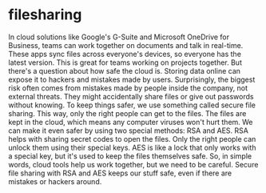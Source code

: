 # filesharing
In cloud solutions like Google's G-Suite and Microsoft OneDrive for Business, teams can work together on documents and talk in real-time.
These apps sync files across everyone's devices, so everyone has the latest version. This is great for teams working on projects together.
But there's a question about how safe the cloud is. Storing data online can expose it to hackers and mistakes made by users. 
Surprisingly, the biggest risk often comes from mistakes made by people inside the company, not external threats. 
They might accidentally share files or give out passwords without knowing.
To keep things safer, we use something called secure file sharing. This way, only the right people can get to the files. 
The files are kept in the cloud, which means any computer viruses won't hurt them. 
We can make it even safer by using two special methods: RSA and AES.
RSA helps with sharing secret codes to open the files. Only the right people can unlock them using their special keys. 
AES is like a lock that only works with a special key, but it's used to keep the files themselves safe.
So, in simple words, cloud tools help us work together, but we need to be careful. 
Secure file sharing with RSA and AES keeps our stuff safe, even if there are mistakes or hackers around.
